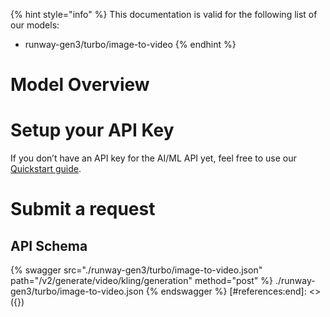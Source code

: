 [#references:start]: <> ({ "template": "openapi" })
{% hint style="info" %}
This documentation is valid for the following list of our models:
* runway-gen3/turbo/image-to-video
{% endhint %}

# Model Overview


# Setup your API Key
If you don’t have an API key for the AI/ML API yet, feel free to use our [Quickstart guide](https://docs.aimlapi.com/quickstart/setting-up).

# Submit a request
## API Schema
{% swagger src="./runway-gen3/turbo/image-to-video.json" path="/v2/generate/video/kling/generation" method="post" %}
./runway-gen3/turbo/image-to-video.json
{% endswagger %}
[#references:end]: <> ({})